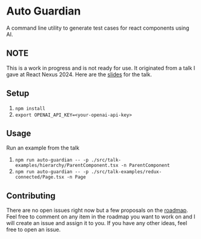 # Auto Guardian

A command line utility to generate test cases for react components using AI.

## NOTE

This is a work in progress and is not ready for use. It originated from a talk I gave at React Nexus 2024.
Here are the [slides](https://slides.com/rajatvijay/ai-generated-test-cases/fullscreen) for the talk.

## Setup

1. `npm install`
2. `export OPENAI_API_KEY=<your-openai-api-key>`

## Usage

Run an example from the talk

1. `npm run auto-guardian -- -p ./src/talk-examples/hierarchy/ParentComponent.tsx -n ParentComponent`
2. `npm run auto-guardian -- -p ./src/talk-examples/redux-connected/Page.tsx -n Page`

## Contributing

There are no open issues right now but a few proposals on the [roadmap](https://github.com/users/rajatvijay/projects/1). Feel free to comment on any item in the roadmap you want to work on and I will create an issue and assign it to you.
If you have any other ideas, feel free to open an issue.
